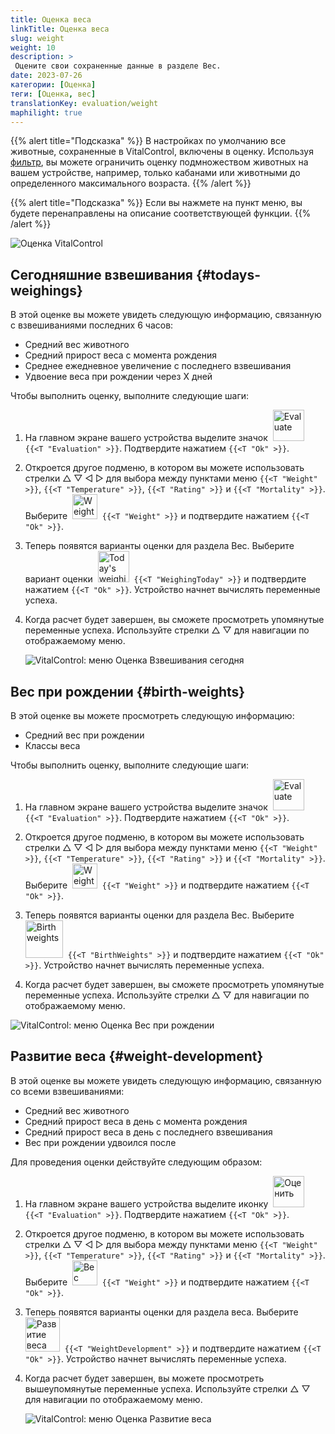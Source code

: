 ```yaml
---
title: Оценка веса
linkTitle: Оценка веса
slug: weight
weight: 10
description: >
 Оцените свои сохраненные данные в разделе Вес.
date: 2023-07-26
категории: [Оценка]
теги: [Оценка, вес]
translationKey: evaluation/weight
maphilight: true
---
```

{{% alert title="Подсказка" %}}
В настройках по умолчанию все животные, сохраненные в VitalControl, включены в оценку. Используя [фильтр](../../filter/), вы можете ограничить оценку подмножеством животных на вашем устройстве, например, только кабанами или животными до определенного максимального возраста.
{{% /alert %}}

{{% alert title="Подсказка" %}}
Если вы нажмете на пункт меню, вы будете перенаправлены на описание соответствующей функции.
{{% /alert %}}

<img src="../images/imagemap.png" alt="Оценка VitalControl" title="Вес" usemap="#workmap" class="maphilight" />

<map name="workmap">
   <area shape="rect" coords="3,40,116,160" alt="Сегодняшний взвешивание" title="Оцените значения веса ваших животных, записанные с помощью VitalControl на текущий день&#10;Клик мышью: к документации" href="/ru/docs/evaluation/weight/#todays-weighings">
   <area shape="rect" coords="116,40,238,160" alt="Вес при рождении" title="Оцените сохраненный вес при рождении&#10;Клик мышью: к документации" href="/ru/docs/evaluation/weight/#birth-weights">
   <area shape="rect" coords="3,160,116,279" alt="Развитие веса" title="Оцените развитие веса ваших животных&#10;Клик мышью: к документации" href="/ru/docs/evaluation/weight/#weight-development">

   <area shape="rect" coords="150,282,238,319" alt="Фильтр" title="Установить фильтр&#10;Клик мышью: к документации" href="/ru/docs/filter">
   <area shape="rect" coords="2,282,95,319" alt="Назад" title="Вернуться на один уровень назад&#10;Клик мышью: к документации" href="/ru/docs/evaluation/">
</map>

## Сегодняшние взвешивания {#todays-weighings}
В этой оценке вы можете увидеть следующую информацию, связанную с взвешиваниями последних 6 часов:
- Средний вес животного
- Средний прирост веса с момента рождения
- Среднее ежедневное увеличение с последнего взвешивания
- Удвоение веса при рождении через X дней

Чтобы выполнить оценку, выполните следующие шаги:

1. На главном экране вашего устройства выделите значок &nbsp;<img src="/icons/main/evaluation.svg" width="50" align="bottom" alt="Evaluate" />&nbsp; `{{<T "Evaluation" >}}`. Подтвердите нажатием `{{<T "Ok" >}}`.

2. Откроется другое подменю, в котором вы можете использовать стрелки △ ▽ ◁ ▷ для выбора между пунктами меню `{{<T "Weight" >}}`, `{{<T "Temperature" >}}`, `{{<T "Rating" >}}` и `{{<T "Mortality" >}}`. Выберите &nbsp;<img src="/icons/evaluation/weight.svg" width="40" align="bottom" alt="Weight" />&nbsp; `{{<T "Weight" >}}` и подтвердите нажатием `{{<T "Ok" >}}`.

3. Теперь появятся варианты оценки для раздела Вес. Выберите вариант оценки &nbsp;<img src="/icons/evaluation/weighingtoday.svg" width="50" align="bottom" alt="Today's weighing" />&nbsp; `{{<T "WeighingToday" >}}` и подтвердите нажатием `{{<T "Ok" >}}`. Устройство начнет вычислять переменные успеха.

4. Когда расчет будет завершен, вы сможете просмотреть упомянутые переменные успеха. Используйте стрелки △ ▽ для навигации по отображаемому меню.

   ![VitalControl: меню Оценка Взвешивания сегодня](../images/todaysweighings.png "Оценить Взвешивания сегодня")

## Вес при рождении {#birth-weights}
В этой оценке вы можете просмотреть следующую информацию:
- Средний вес при рождении
- Классы веса

Чтобы выполнить оценку, выполните следующие шаги:

1. На главном экране вашего устройства выделите значок &nbsp;<img src="/icons/main/evaluation.svg" width="50" align="bottom" alt="Evaluate" />&nbsp; `{{<T "Evaluation" >}}`. Подтвердите нажатием `{{<T "Ok" >}}`.

2. Откроется другое подменю, в котором вы можете использовать стрелки △ ▽ ◁ ▷ для выбора между пунктами меню `{{<T "Weight" >}}`, `{{<T "Temperature" >}}`, `{{<T "Rating" >}}` и `{{<T "Mortality" >}}`. Выберите &nbsp;<img src="/icons/evaluation/weight.svg" width="40" align="bottom" alt="Weight" />&nbsp; `{{<T "Weight" >}}` и подтвердите нажатием `{{<T "Ok" >}}`.

3. Теперь появятся варианты оценки для раздела Вес. Выберите &nbsp;<img src="/icons/evaluation/birthweights.svg" width="60" align="bottom" alt="Birth weights" />&nbsp; `{{<T "BirthWeights" >}}` и подтвердите нажатием `{{<T "Ok" >}}`. Устройство начнет вычислять переменные успеха.

4. Когда расчет будет завершен, вы сможете просмотреть упомянутые переменные успеха. Используйте стрелки △ ▽ для навигации по отображаемому меню.

![VitalControl: меню Оценка Вес при рождении](../images/birthweights.png "Оценка веса при рождении")

## Развитие веса {#weight-development}

В этой оценке вы можете увидеть следующую информацию, связанную со всеми взвешиваниями:
- Средний вес животного
- Средний прирост веса в день с момента рождения
- Средний прирост веса в день с последнего взвешивания
- Вес при рождении удвоился после

Для проведения оценки действуйте следующим образом:

1. На главном экране вашего устройства выделите иконку &nbsp;<img src="/icons/main/evaluation.svg" width="50" align="bottom" alt="Оценить" />&nbsp; `{{<T "Evaluation" >}}`. Подтвердите нажатием `{{<T "Ok" >}}`.

2. Откроется другое подменю, в котором вы можете использовать стрелки △ ▽ ◁ ▷ для выбора между пунктами меню `{{<T "Weight" >}}`, `{{<T "Temperature" >}}`, `{{<T "Rating" >}}` и `{{<T "Mortality" >}}`. Выберите &nbsp;<img src="/icons/evaluation/weight.svg" width="40" align="bottom" alt="Вес" />&nbsp; `{{<T "Weight" >}}` и подтвердите нажатием `{{<T "Ok" >}}`.

3. Теперь появятся варианты оценки для раздела веса. Выберите &nbsp;<img src="/icons/evaluation/weightdevelopment.svg" width="55" align="bottom" alt="Развитие веса" />&nbsp; `{{<T "WeightDevelopment" >}}` и подтвердите нажатием `{{<T "Ok" >}}`. Устройство начнет вычислять переменные успеха.

4. Когда расчет будет завершен, вы можете просмотреть вышеупомянутые переменные успеха. Используйте стрелки △ ▽ для навигации по отображаемому меню.

   ![VitalControl: меню Оценка Развитие веса](../images/weightdevelopment.png "Оценка развития веса")

